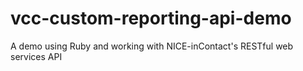 # vcc-custom-reporting-api-demo
A demo using Ruby and working with NICE-inContact's RESTful web services API
